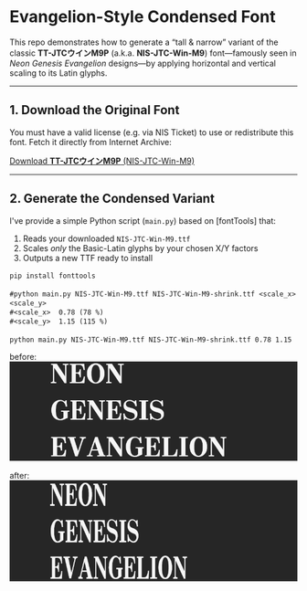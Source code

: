 # Evangelion-Style Condensed Font

This repo demonstrates how to generate a “tall & narrow” variant of the classic **TT-JTCウインM9P** (a.k.a. **NIS-JTC-Win-M9**) font—famously seen in _Neon Genesis Evangelion_ designs—by applying horizontal and vertical scaling to its Latin glyphs.

---

## 1. Download the Original Font

You must have a valid license (e.g. via NIS Ticket) to use or redistribute this font. Fetch it directly from Internet Archive:

[Download **TT-JTCウインM9P** (NIS-JTC-Win-M9)](https://archive.org/compress/NISFonts)

---

## 2. Generate the Condensed Variant

I've provide a simple Python script (`main.py`) based on [fontTools] that:

1. Reads your downloaded `NIS-JTC-Win-M9.ttf`  
2. Scales _only_ the Basic-Latin glyphs by your chosen X/Y factors  
3. Outputs a new TTF ready to install

```
pip install fonttools

#python main.py NIS-JTC-Win-M9.ttf NIS-JTC-Win-M9-shrink.ttf <scale_x> <scale_y>
#<scale_x>  0.78 (78 %)
#<scale_y>  1.15 (115 %)

python main.py NIS-JTC-Win-M9.ttf NIS-JTC-Win-M9-shrink.ttf 0.78 1.15
```

before:  
![Font-original](font-original.png)
   
after:   
![Font](font-new.png)


